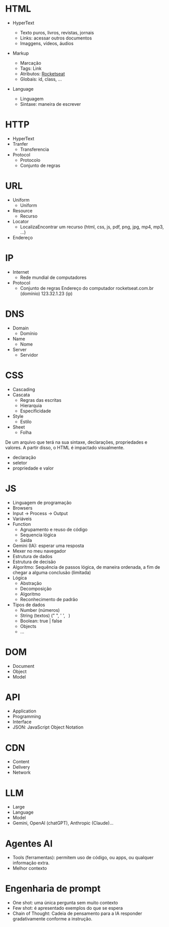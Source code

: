# HTML
- HyperText
    - Texto puros, livros, revistas, jornais
    - Links: acessar outros documentos
    - Imaggens, vídeos, áudios
- Markup
    - Marcação
    - Tags: <a> Link </a>
    - Atributos: <a href="https://rocketseat.com.br">Rocketseat</a>
    - Globais: id, class, ...

- Language
    - Linguagem
    - Sintaxe: maneira de escrever

# HTTP 
- HyperText
- Tranfer
    - Transferencia
- Protocol
    - Protocolo
    - Conjunto de regras

# URL
- Uniform
    - Uniform
- Resource
    - Recurso
- Locator
    - LocalizaEncontrar um recurso (html, css, js, pdf, png, jpg, mp4, mp3, ...)
- Endereço

# IP
- Internet
    - Rede mundial de computadores
- Protocol
    - Conjunto de regras
Endereço do computador
rocketseat.com.br (domínio)
123.32.1.23 (ip) 

# DNS
- Domain
    - Domínio
- Name
    - Nome
- Server
    - Servidor

# CSS
- Cascading
- Cascata
    - Regras das escritas
    - Hierarquia
    - Especificidade
- Style
    - Estilo
- Sheet
    - Folha
        
De um arquivo que terá na sua sintaxe, declarações, propriedades e valores. A partir disso, o HTML é impactado visualmente.
- declaração
- seletor
- propriedade e valor

# JS
- Linguagem de programação
- Browsers
- Input -> Process -> Output
- Variáveis
- Function
    - Agrupamento e reuso de código
    - Sequencia lógica
    - Saída
- Gemini (IA): esperar uma resposta
- Mexer no meu navegador
- Estrutura de dados
- Estrutura de decisão
- Algoritmo: Sequência de passos lógica, de maneira ordenada, a fim de chegar a alguma conclusão (limitada)
- Lógica
    - Abstração
    - Decomposição
    - Algoritmo
    - Reconhecimento de padrão
- Tipos de dados
    - Number (números)
    - String (textos) (" ", ' ', ` `)
    - Boolean: true | false
    - Objects
    - ...

# DOM
- Document
- Object
- Model        

# API
- Application
- Programming
- Interface
- JSON: JavaScript Object Notation

# CDN
- Content
- Delivery
- Network

# LLM
- Large
- Language
- Model
- Gemini, OpenAI (chatGPT), Anthropic (Claude)...

# Agentes AI
- Tools (ferramentas): permitem uso de código, ou apps, ou qualquer informação extra.
- Melhor contexto

# Engenharia de prompt
- One shot: uma única pergunta sem muito contexto
- Few shot: é apresentado exemplos do que se espera
- Chain of Thought: Cadeia de pensamento para a IA responder gradativamente conforme a instrução.



